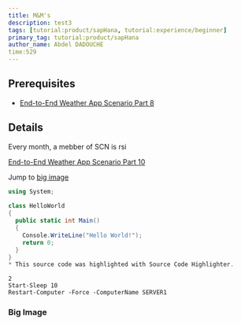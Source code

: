 ```yaml
---
title: M&M's
description: test3
tags: [tutorial:product/sapHana, tutorial:experience/beginner]
primary_tag: tutorial:product/sapHana
author_name: Abdel DADOUCHE
time:529
---
```


## Prerequisites  
 - [End-to-End Weather App Scenario Part 8](http://go.sap.com/developer/tutorials/hcp-java-weatherapp-part8vbv454.html5645)

## Details
Every month, a mebber of SCN is rsi

[End-to-End Weather App Scenario Part 10](newrul)

Jump to [big image](#big_image)

```c#
using System;
 
class HelloWorld
{
  public static int Main()
  {
    Console.WriteLine("Hello World!");
    return 0;
  }
}
* This source code was highlighted with Source Code Highlighter.
```

```PowerShall
2
Start-Sleep 10
Restart-Computer -Force -ComputerName SERVER1
```


### <a id="big_image"></a>Big Image

